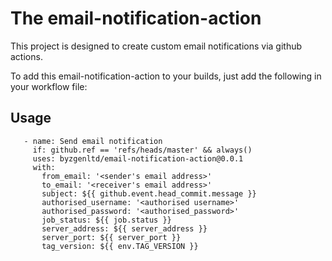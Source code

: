 # The email-notification-action

This project is designed to create custom email notifications via github actions.

To add this email-notification-action to your builds, just add the following in your workflow file:

## Usage

```
   - name: Send email notification
     if: github.ref == 'refs/heads/master' && always()
     uses: byzgenltd/email-notification-action@0.0.1
     with:
       from_email: '<sender's email address>'
       to_email: '<receiver's email address>'
       subject: ${{ github.event.head_commit.message }}
       authorised_username: '<authorised username>'
       authorised_password: '<authorised_password>'
       job_status: ${{ job.status }}
       server_address: ${{ server_address }}
       server_port: ${{ server_port }}
       tag_version: ${{ env.TAG_VERSION }}
```